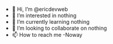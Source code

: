 - 👋 Hi, I’m @ericdevweb
- 👀 I’m interested in nothing
- 🌱 I’m currently learning nothing
- 💞️ I’m looking to collaborate on nothing
- 📫 How to reach me -Noway

<!---
ericdevweb/ericdevweb is a ✨ special ✨ repository because its `README.md` (this file) appears on your GitHub profile.
You can click the Preview link to take a look at your changes.
--->
